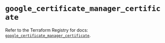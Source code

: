 # `google_certificate_manager_certificate`

Refer to the Terraform Registry for docs: [`google_certificate_manager_certificate`](https://registry.terraform.io/providers/hashicorp/google/6.49.0/docs/resources/certificate_manager_certificate).

